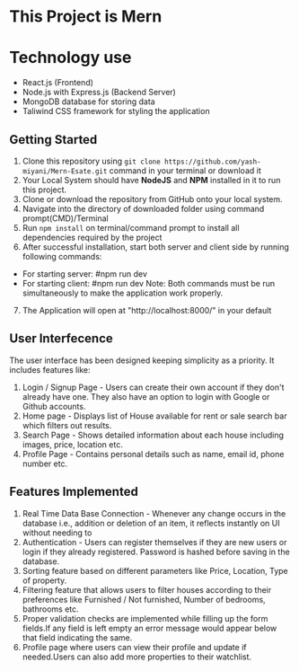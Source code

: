 # This Project is Mern

# Technology use

- React.js (Frontend)
- Node.js with Express.js (Backend Server)
- MongoDB database for storing data
- Taliwind CSS framework for styling the application

## Getting Started

1. Clone this repository using `git clone https://github.com/yash-miyani/Mern-Esate.git` command in your terminal or download it
2. Your Local System should have **NodeJS** and **NPM** installed in it to run this project.
3. Clone or download the repository from GitHub onto your local system.
4. Navigate into the directory of downloaded folder using command prompt(CMD)/Terminal
5. Run `npm install` on terminal/command prompt to install all dependencies required by the project
6. After successful installation, start both server and client side by running following commands:

- For starting server:
  #npm run dev
- For starting client:
  #npm run dev
  Note: Both commands must be run simultaneously to make the application work properly.

7. The Application will open at "http://localhost:8000/" in your default

## User Interfecence

The user interface has been designed keeping simplicity as a priority. It includes features like:

1. Login / Signup Page - Users can create their own account if they don't already have one. They also have an option to login with Google or Github accounts.
2. Home page - Displays list of House available for rent or sale search bar which filters out results.
3. Search Page - Shows detailed information about each house including images, price, location etc.
4. Profile Page - Contains personal details such as name, email id, phone number etc.

## Features Implemented

1. Real Time Data Base Connection - Whenever any change occurs in the database i.e., addition or deletion of an item, it reflects instantly on UI without needing to
2. Authentication - Users can register themselves if they are new users or login if they already registered. Password is hashed before saving in the database.
3. Sorting feature based on different parameters like Price, Location, Type of property.
4. Filtering feature that allows users to filter houses according to their preferences like Furnished / Not furnished, Number of bedrooms, bathrooms etc.
5. Proper validation checks are implemented while filling up the form fields.If any field is left empty an error message would appear below that field indicating the same.
6. Profile page where users can view their profile and update if needed.Users can also add more properties to their watchlist.
